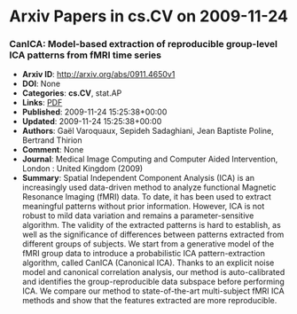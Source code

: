 # Arxiv Papers in cs.CV on 2009-11-24
### CanICA: Model-based extraction of reproducible group-level ICA patterns from fMRI time series
- **Arxiv ID**: http://arxiv.org/abs/0911.4650v1
- **DOI**: None
- **Categories**: **cs.CV**, stat.AP
- **Links**: [PDF](http://arxiv.org/pdf/0911.4650v1)
- **Published**: 2009-11-24 15:25:38+00:00
- **Updated**: 2009-11-24 15:25:38+00:00
- **Authors**: Gaël Varoquaux, Sepideh Sadaghiani, Jean Baptiste Poline, Bertrand Thirion
- **Comment**: None
- **Journal**: Medical Image Computing and Computer Aided Intervention, London :
  United Kingdom (2009)
- **Summary**: Spatial Independent Component Analysis (ICA) is an increasingly used data-driven method to analyze functional Magnetic Resonance Imaging (fMRI) data. To date, it has been used to extract meaningful patterns without prior information. However, ICA is not robust to mild data variation and remains a parameter-sensitive algorithm. The validity of the extracted patterns is hard to establish, as well as the significance of differences between patterns extracted from different groups of subjects. We start from a generative model of the fMRI group data to introduce a probabilistic ICA pattern-extraction algorithm, called CanICA (Canonical ICA). Thanks to an explicit noise model and canonical correlation analysis, our method is auto-calibrated and identifies the group-reproducible data subspace before performing ICA. We compare our method to state-of-the-art multi-subject fMRI ICA methods and show that the features extracted are more reproducible.



